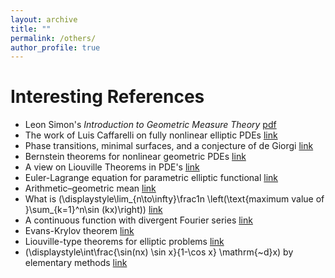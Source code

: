 ```yaml
---
layout: archive
title: ""
permalink: /others/
author_profile: true
---
```



# Interesting References
* Leon Simon's *Introduction to Geometric Measure Theory* [pdf](https://lwmath.github.io/files/Simon_GMT.pdf)
* The work of Luis Caffarelli on fully nonlinear elliptic PDEs [link](https://doi.org/10.1090/bull/1862)
* Phase transitions, minimal surfaces, and a conjecture of de Giorgi [link](https://dx.doi.org/10.4310/CDM.2009.v2009.n1.a3)
* Bernstein theorems for nonlinear geometric PDEs [link](https://doi.org/10.3934/cpaa.2024072)
* A view on Liouville Theorems in PDE's [link](http://dx.doi.org/10.13140/RG.2.2.36529.19047)
* Euler-Lagrange equation for parametric elliptic functional [link](https://sunlimingbit.wordpress.com/2022/03/10/euler-lagrange-equation-for-parametric-elliptic-functional/)
* Arithmetic–geometric mean [link](https://en.wikipedia.org/wiki/Arithmetic%E2%80%93geometric_mean)
* What is \(\displaystyle\lim_{n\to\infty}\frac1n \left(\text{maximum value of }\sum_{k=1}^n\sin (kx)\right)\) [link](https://math.stackexchange.com/q/4784297)
* A continuous function with divergent Fourier series [link](https://www.mathcounterexamples.net/continuous-function-with-divergent-fourier-series/)
* Evans-Krylov theorem [link](https://mathoverflow.net/q/310772)
* Liouville-type theorems for elliptic problems [link](https://doi.org/10.1016/S1874-5733(07)80005-2)
* \(\displaystyle\int\frac{\sin(nx) \sin x}{1-\cos x} \mathrm{~d}x\) by elementary methods [link](https://math.stackexchange.com/q/1636667)
